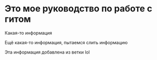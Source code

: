 # Это мое руководство по работе с гитом

Какая-то информация

Ещё какая-то информация, пытаемся слить информацию

Эта информация добавлена из ветки lol
